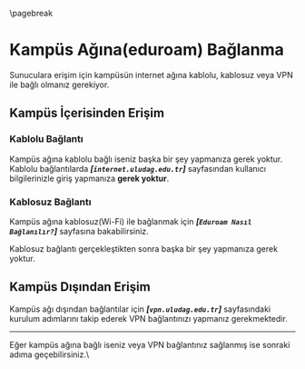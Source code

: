 \pagebreak

# Kampüs Ağına(eduroam) Bağlanma
Sunuculara erişim için kampüsün internet ağına kablolu, kablosuz veya VPN ile bağlı olmanız gerekiyor.

## Kampüs İçerisinden Erişim
### Kablolu Bağlantı
Kampüs ağına kablolu bağlı iseniz başka bir şey yapmanıza gerek yoktur.
Kablolu bağlantılarda ***[`internet.uludag.edu.tr`]*** sayfasından kullanıcı bilgilerinizle giriş yapmanıza **gerek yoktur**.

### Kablosuz Bağlantı
Kampüs ağına kablosuz(Wi-Fi) ile bağlanmak için ***[`Eduroam Nasıl Bağlanılır?`]*** sayfasına bakabilirsiniz.

Kablosuz bağlantı gerçekleştikten sonra başka bir şey yapmanıza gerek yoktur. 


## Kampüs Dışından Erişim

Kampüs ağı dışından bağlantılar için ***[`vpn.uludag.edu.tr`]*** sayfasındaki kurulum adımlarını takip ederek VPN bağlantınızı yapmanız gerekmektedir.

---

Eğer kampüs ağına bağlı iseniz veya VPN bağlantınız sağlanmış ise sonraki adıma geçebilirsiniz.\

